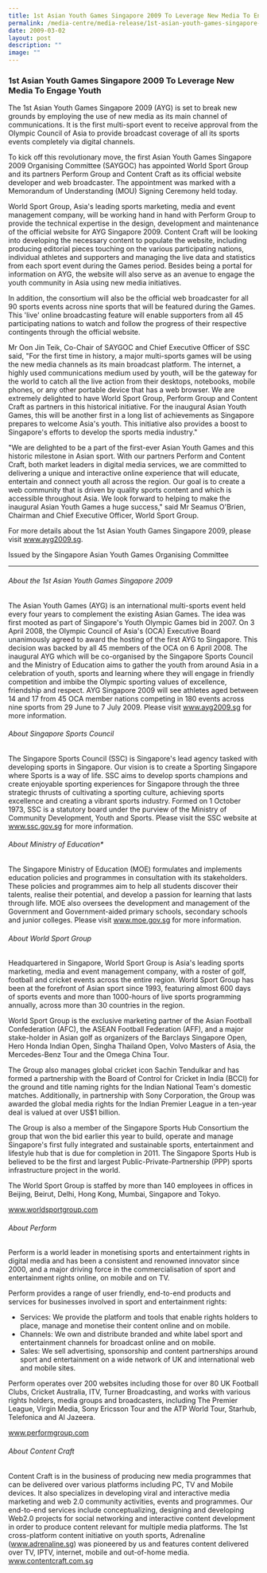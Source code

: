 ```yaml
---
title: 1st Asian Youth Games Singapore 2009 To Leverage New Media To Engage Youth
permalink: /media-centre/media-release/1st-asian-youth-games-singapore-2009-to-leverage-new-media-to-engage/
date: 2009-03-02
layout: post
description: ""
image: ""
---
```

### **1st Asian Youth Games Singapore 2009 To Leverage New Media To Engage Youth**

The 1st Asian Youth Games Singapore 2009 (AYG) is set to break new grounds by employing the use of new media as its main channel of communications. It is the first multi-sport event to receive approval from the Olympic Council of Asia to provide broadcast coverage of all its sports events completely via digital channels.

To kick off this revolutionary move, the first Asian Youth Games Singapore 2009 Organising Committee (SAYGOC) has appointed World Sport Group and its partners Perform Group and Content Craft as its official website developer and web broadcaster. The appointment was marked with a Memorandum of Understanding (MOU) Signing Ceremony held today.

World Sport Group, Asia's leading sports marketing, media and event management company, will be working hand in hand with Perform Group to provide the technical expertise in the design, development and maintenance of the official website for AYG Singapore 2009. Content Craft will be looking into developing the necessary content to populate the website, including producing editorial pieces touching on the various participating nations, individual athletes and supporters and managing the live data and statistics from each sport event during the Games period. Besides being a portal for information on AYG, the website will also serve as an avenue to engage the youth community in Asia using new media initiatives.

In addition, the consortium will also be the official web broadcaster for all 90 sports events across nine sports that will be featured during the Games. This 'live' online broadcasting feature will enable supporters from all 45 participating nations to watch and follow the progress of their respective contingents through the official website.

Mr Oon Jin Teik, Co-Chair of SAYGOC and Chief Executive Officer of SSC said, "For the first time in history, a major multi-sports games will be using the new media channels as its main broadcast platform. The internet, a highly used communications medium used by youth, will be the gateway for the world to catch all the live action from their desktops, notebooks, mobile phones, or any other portable device that has a web browser. We are extremely delighted to have World Sport Group, Perform Group and Content Craft as partners in this historical initiative. For the inaugural Asian Youth Games, this will be another first in a long list of achievements as Singapore prepares to welcome Asia's youth. This initiative also provides a boost to Singapore's efforts to develop the sports media industry."

"We are delighted to be a part of the first-ever Asian Youth Games and this historic milestone in Asian sport. With our partners Perform and Content Craft, both market leaders in digital media services, we are committed to delivering a unique and interactive online experience that will educate, entertain and connect youth all across the region. Our goal is to create a web community that is driven by quality sports content and which is accessible throughout Asia. We look forward to helping to make the inaugural Asian Youth Games a huge success," said Mr Seamus O'Brien, Chairman and Chief Executive Officer, World Sport Group.

For more details about the 1st Asian Youth Games Singapore 2009, please visit www.ayg2009.sg.

Issued by the Singapore Asian Youth Games Organising Committee

---

###### About the 1st Asian Youth Games Singapore 2009
The Asian Youth Games (AYG) is an international multi-sports event held every four years to complement the existing Asian Games. The idea was first mooted as part of Singapore's Youth Olympic Games bid in 2007. On 3 April 2008, the Olympic Council of Asia's (OCA) Executive Board unanimously agreed to award the hosting of the first AYG to Singapore. This decision was backed by all 45 members of the OCA on 6 April 2008. The inaugural AYG which will be co-organised by the Singapore Sports Council and the Ministry of Education aims to gather the youth from around Asia in a celebration of youth, sports and learning where they will engage in friendly competition and imbibe the Olympic sporting values of excellence, friendship and respect. AYG Singapore 2009 will see athletes aged between 14 and 17 from 45 OCA member nations competing in 180 events across nine sports from 29 June to 7 July 2009. Please visit www.ayg2009.sg for more information.

###### About Singapore Sports Council
The Singapore Sports Council (SSC) is Singapore's lead agency tasked with developing sports in Singapore. Our vision is to create a Sporting Singapore where Sports is a way of life. SSC aims to develop sports champions and create enjoyable sporting experiences for Singapore through the three strategic thrusts of cultivating a sporting culture, achieving sports excellence and creating a vibrant sports industry. Formed on 1 October 1973, SSC is a statutory board under the purview of the Ministry of Community Development, Youth and Sports. Please visit the SSC website at www.ssc.gov.sg for more information.

###### About Ministry of Education*
The Singapore Ministry of Education (MOE) formulates and implements education policies and programmes in consultation with its stakeholders. These policies and programmes aim to help all students discover their talents, realise their potential, and develop a passion for learning that lasts through life. MOE also oversees the development and management of the Government and Government-aided primary schools, secondary schools and junior colleges. Please visit www.moe.gov.sg for more information.

###### About World Sport Group
Headquartered in Singapore, World Sport Group is Asia's leading sports marketing, media and event management company, with a roster of golf, football and cricket events across the entire region. World Sport Group has been at the forefront of Asian sport since 1993, featuring almost 600 days of sports events and more than 1000-hours of live sports programming annually, across more than 30 countries in the region.

World Sport Group is the exclusive marketing partner of the Asian Football Confederation (AFC), the ASEAN Football Federation (AFF), and a major stake-holder in Asian golf as organizers of the Barclays Singapore Open, Hero Honda Indian Open, Singha Thailand Open, Volvo Masters of Asia, the Mercedes-Benz Tour and the Omega China Tour.

The Group also manages global cricket icon Sachin Tendulkar and has formed a partnership with the Board of Control for Cricket in India (BCCI) for the ground and title naming rights for the Indian National Team's domestic matches. Additionally, in partnership with Sony Corporation, the Group was awarded the global media rights for the Indian Premier League in a ten-year deal is valued at over US$1 billion.

The Group is also a member of the Singapore Sports Hub Consortium the group that won the bid earlier this year to build, operate and manage Singapore's first fully integrated and sustainable sports, entertainment and lifestyle hub that is due for completion in 2011. The Singapore Sports Hub is believed to be the first and largest Public-Private-Partnership (PPP) sports infrastructure project in the world.

The World Sport Group is staffed by more than 140 employees in offices in Beijing, Beirut, Delhi, Hong Kong, Mumbai, Singapore and Tokyo.

www.worldsportgroup.com

###### About Perform
Perform is a world leader in monetising sports and entertainment rights in digital media and has been a consistent and renowned innovator since 2000, and a major driving force in the commercialisation of sport and entertainment rights online, on mobile and on TV.

Perform provides a range of user friendly, end-to-end products and services for businesses involved in sport and entertainment rights:
* Services: We provide the platform and tools that enable rights holders to place, manage and monetise their content online and on mobile.
* Channels: We own and distribute branded and white label sport and entertainment channels for broadcast online and on mobile.
* Sales: We sell advertising, sponsorship and content partnerships around sport and entertainment on a wide network of UK and international web and mobile sites.

Perform operates over 200 websites including those for over 80 UK Football Clubs, Cricket Australia, ITV, Turner Broadcasting, and works with various rights holders, media groups and broadcasters, including The Premier League, Virgin Media, Sony Ericsson Tour and the ATP World Tour, Starhub, Telefonica and Al Jazeera.

www.performgroup.com

###### About Content Craft
Content Craft is in the business of producing new media programmes that can be delivered over various platforms including PC, TV and Mobile devices. It also specializes in developing viral and interactive media marketing and web 2.0 community activities, events and programmes. Our end-to-end services include conceptualizing, designing and developing Web2.0 projects for social networking and interactive content development in order to produce content relevant for multiple media platforms. The 1st cross-platform content initiative on youth sports, Adrenaline (www.adrenaline.sg) was pioneered by us and features content delivered over TV, IPTV, internet, mobile and out-of-home media. www.contentcraft.com.sg
